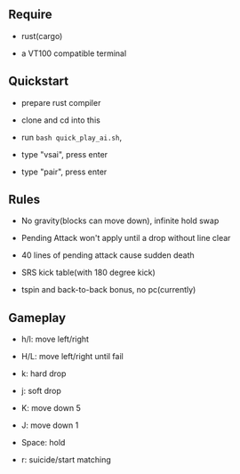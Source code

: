 ## Require

* rust(cargo)

* a VT100 compatible terminal

## Quickstart

* prepare rust compiler

* clone and cd into this

* run `bash quick_play_ai.sh`,

* type "vsai", press enter

* type "pair", press enter

## Rules

* No gravity(blocks can move down), infinite hold swap

* Pending Attack won't apply until a drop without line clear

* 40 lines of pending attack cause sudden death

* SRS kick table(with 180 degree kick)

* tspin and back-to-back bonus, no pc(currently)

## Gameplay

* h/l: move left/right

* H/L: move left/right until fail

* k: hard drop

* j: soft drop

* K: move down 5

* J: move down 1

* Space: hold

* r: suicide/start matching
